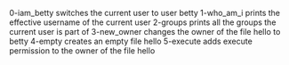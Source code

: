 0-iam_betty switches the current user to user betty
1-who_am_i prints the effective username of the current user
2-groups prints all the groups the current user is part of
3-new_owner changes the owner of the file hello to betty
4-empty creates an empty file hello
5-execute adds execute permission to the owner of the file hello
